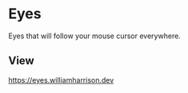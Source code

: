 # Eyes
Eyes that will follow your mouse cursor everywhere.

## View
https://eyes.williamharrison.dev
